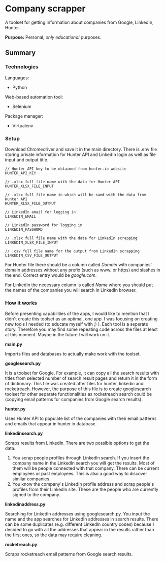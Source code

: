 # Company scrapper

A toolset for getting information about companies from Google, LinkedIn, Hunter.

**Purpose:** Personal, *only educational* purposes. 

## Summary

### Technologies

Languages:

* Python

Web-based automation tool:

* Selenium

Package manager:

* Virtualenv

### Setup

Download Chromedriver and save it in the main directory. There is .env file storing private information for Hunter API and LinkedIn login as well as file input and output title. 

```
// Hunter API key to be obtained from hunter.io website
HUNTER_API_KEY

// .xlsx full file name with the data for Hunter API
HUNTER_XLSX_FILE_INPUT

// .xlsx full file name in which will be saed with the data from Hunter API
HUNTER_XLSX_FILE_OUTPUT

// LinkedIn email for logging in
LINKEDIN_EMAIL

// LinkedIn password for logging in
LINKEDIN_PASSWORD

// .xlsx full file name with the data for LinkedIn scrapping
LINKEDIN_XLSX_FILE_INPUT

// .csv full file name for the output from LinkedIn scrapping
LINKEDIN_CSV_FILE_OUTPUT
```

For Hunter file there should be a column called *Domain* with companies' domain addresses without any prefix (such as www. or https) and slashes in the end. Correct entry would be *google.com*.

For LinkedIn the necessary column is called *Name* where you should put the names of the companies you will search in LinkedIn browser.

### How it works

Before presenting capabilities of the apps, I would like to mention that I didn't create this toolset as an optimal, one app. I was focusing on creating new tools I needed (to educate myself with ;) ). Each tool is a seperate story. Therefore you may find some repeating code across the files at least at this moment. Maybe in the future I will work on it.

**main.py**

Imports files and databases to actually make work with the toolset.

**googlesearch.py**

It is a toolset for Google. For example, it can copy all the search results with titles from selected number of search result pages and return it in the form of dictionary. This file was created after files for hunter, linkedin and rocketreach. However, the purpose of this file is to create googlesearch toolset for other separate functionalities as rocketreach search could be (copying email patterns for companies from Google search results).

**hunter.py**

Uses Hunter API to populate list of the companies with their email patterns and emails that appear in hunter.io database.

**linkedinsearch.py**

Scraps results from LinkedIn. There are two possible options to get the data.

1. You scrap people profiles through LinkedIn search. If you insert the company name in the LinkedIn search you will get the results. Most of them will be people connected with that company. There can be current employees or past employees. This is also a good way to discover similar companies.
2. You know the company's LinkedIn profile address and scrap people's profiles from their LinkedIn site. These are the people who are currently signed to the company.

**linkedinaddress.py**

Searching for LinkedIn addresses using googlesearch.py. You input the name and the app searches for LinkedIn addresses in search results. There can be some duplicates (e.g. different LinkedIn country codes) because I decided to go with all the addresses that appear in the results rather than the first ones, so the data may require cleaning.

**rocketreach.py**

Scraps rocketreach email patterns from Google search results.